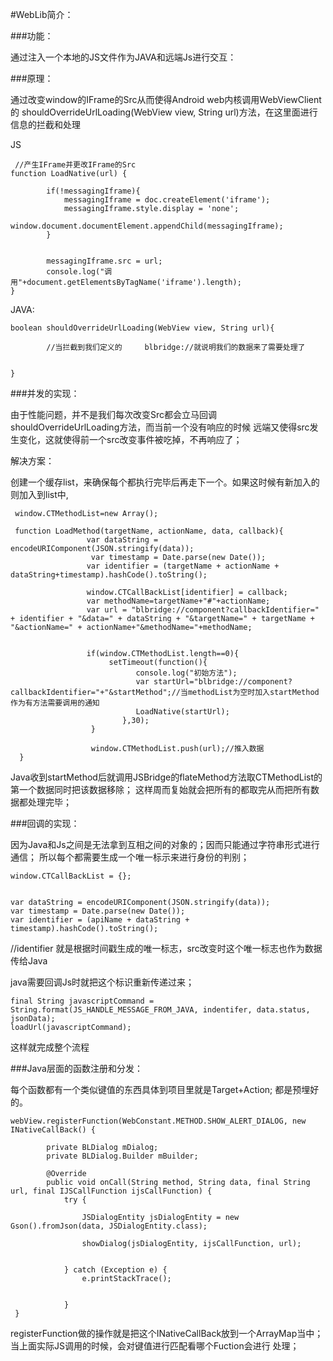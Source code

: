 #WebLib简介：

###功能：

通过注入一个本地的JS文件作为JAVA和远端Js进行交互：

###原理：

通过改变window的IFrame的Src从而使得Android web内核调用WebViewClient的
shouldOverrideUrlLoading(WebView view, String url)方法，在这里面进行信息的拦截和处理

 JS
 
     //产生IFrame并更改IFrame的Src
    function LoadNative(url) {

            if(!messagingIframe){
                messagingIframe = doc.createElement('iframe');
                messagingIframe.style.display = 'none';
                window.document.documentElement.appendChild(messagingIframe);
            }


            messagingIframe.src = url;
            console.log("调用"+document.getElementsByTagName('iframe').length);
    }
    
JAVA:

    boolean shouldOverrideUrlLoading(WebView view, String url){
    
            //当拦截到我们定义的     blbridge://就说明我们的数据来了需要处理了
            
    
    }
    


###并发的实现：

由于性能问题，并不是我们每次改变Src都会立马回调shouldOverrideUrlLoading方法，而当前一个没有响应的时候
远端又使得src发生变化，这就使得前一个src改变事件被吃掉，不再响应了；

解决方案：

创建一个缓存list，来确保每个都执行完毕后再走下一个。如果这时候有新加入的则加入到list中,


     window.CTMethodList=new Array();
     
     function LoadMethod(targetName, actionName, data, callback){
                     var dataString = encodeURIComponent(JSON.stringify(data));
                      var timestamp = Date.parse(new Date());
                     var identifier = (targetName + actionName + dataString+timestamp).hashCode().toString();
     
                     window.CTCallBackList[identifier] = callback;
                     var methodName=targetName+"#"+actionName;
                     var url = "blbridge://component?callbackIdentifier=" + identifier + "&data=" + dataString + "&targetName=" + targetName + "&actionName=" + actionName+"&methodName="+methodName;
     
     
                     if(window.CTMethodList.length==0){
                          setTimeout(function(){
                                console.log("初始方法");
                                var startUrl="blbridge://component?callbackIdentifier="+"&startMethod";//当methodList为空时加入startMethod作为有方法需要调用的通知
                                LoadNative(startUrl);
                             },30);
                      }
     
                      window.CTMethodList.push(url);//推入数据
      }


Java收到startMethod后就调用JSBridge的flateMethod方法取CTMethodList的第一个数据同时把该数据移除；
这样周而复始就会把所有的都取完从而把所有数据都处理完毕；


###回调的实现：

因为Java和Js之间是无法拿到互相之间的对象的；因而只能通过字符串形式进行通信；
所以每个都需要生成一个唯一标示来进行身份的判别；

    window.CTCallBackList = {};


    var dataString = encodeURIComponent(JSON.stringify(data));
    var timestamp = Date.parse(new Date());
    var identifier = (apiName + dataString + timestamp).hashCode().toString();
    

//identifier 就是根据时间戳生成的唯一标志，src改变时这个唯一标志也作为数据传给Java

java需要回调Js时就把这个标识重新传递过来；

    final String javascriptCommand = String.format(JS_HANDLE_MESSAGE_FROM_JAVA, indentifer, data.status, jsonData);
    loadUrl(javascriptCommand);

这样就完成整个流程


###Java层面的函数注册和分发：

每个函数都有一个类似键值的东西具体到项目里就是Target+Action;
都是预埋好的。

    webView.registerFunction(WebConstant.METHOD.SHOW_ALERT_DIALOG, new INativeCallBack() {

            private BLDialog mDialog;
            private BLDialog.Builder mBuilder;

            @Override
            public void onCall(String method, String data, final String url, final IJSCallFunction ijsCallFunction) {
                try {

                    JSDialogEntity jsDialogEntity = new Gson().fromJson(data, JSDialogEntity.class);

                    showDialog(jsDialogEntity, ijsCallFunction, url);


                } catch (Exception e) {
                    e.printStackTrace();


                }
     }


registerFunction做的操作就是把这个INativeCallBack放到一个ArrayMap当中；当上面实际JS调用的时候，会对键值进行匹配看哪个Fuction会进行
处理；





